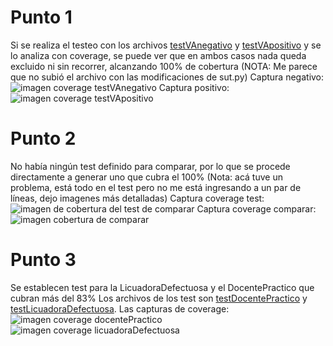 # Punto 1
Si se realiza el testeo con los archivos [testVAnegativo](testVAnegativo.py) y [testVApositivo](testVApositivo.py) y se lo analiza con coverage, se puede ver que en ambos casos nada queda excluido ni sin recorrer, alcanzando 100% de cobertura (NOTA: Me parece que no subió el archivo con las modificaciones de sut.py)
Captura negativo: ![imagen coverage testVAnegativo](https://drive.google.com/file/d/175Fh5enfQrw4OMsONfm6eV1EfySE_rCE/view?usp=sharing)
Captura positivo: ![imagen coverage testVApositivo](https://drive.google.com/file/d/1PgayGhgBbfKuHHEDnnXsrTIFwiMU1Hbx/view?usp=sharing)

# Punto 2
No había ningún test definido para comparar, por lo que se procede directamente a generar uno que cubra el 100%
(Nota: acá tuve un problema, está todo en el test pero no me está ingresando a un par de líneas, dejo imagenes más detalladas)
Captura coverage test: ![imagen de cobertura del test de comparar](https://drive.google.com/file/d/1-mcWTFuC6AUBhdBlAbjoIpuZ4ZjGTmmQ/view?usp=sharing)
Captura coverage comparar: ![imagen cobertura de comparar](https://drive.google.com/file/d/1VH-35RjxiOLlFOGMFKCNCzUXwE9wXXGQ/view?usp=sharing)

# Punto 3
Se establecen test para la LicuadoraDefectuosa y el DocentePractico que cubran más del 83%
Los archivos de los test son [testDocentePractico](testDocentePractico.py) y [testLicuadoraDefectuosa](testLicuadoraDefectuosa.py).
Las capturas de coverage:
![imagen coverage docentePractico](https://drive.google.com/file/d/1G46Ci-TaRnN9U-yolbIsvpoceAc3eDtZ/view?usp=sharing)
![imagen coverage licuadoraDefectuosa](https://drive.google.com/file/d/1ipd5dHBOihaerULM-BAqqU8UIYMIemrx/view?usp=sharing)
